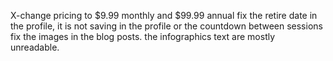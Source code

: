 X-change pricing to $9.99 monthly and $99.99 annual
fix the retire date in the profile, it is not saving in the profile or the countdown between sessions
fix the images in the blog posts. the infographics text are mostly unreadable. 

